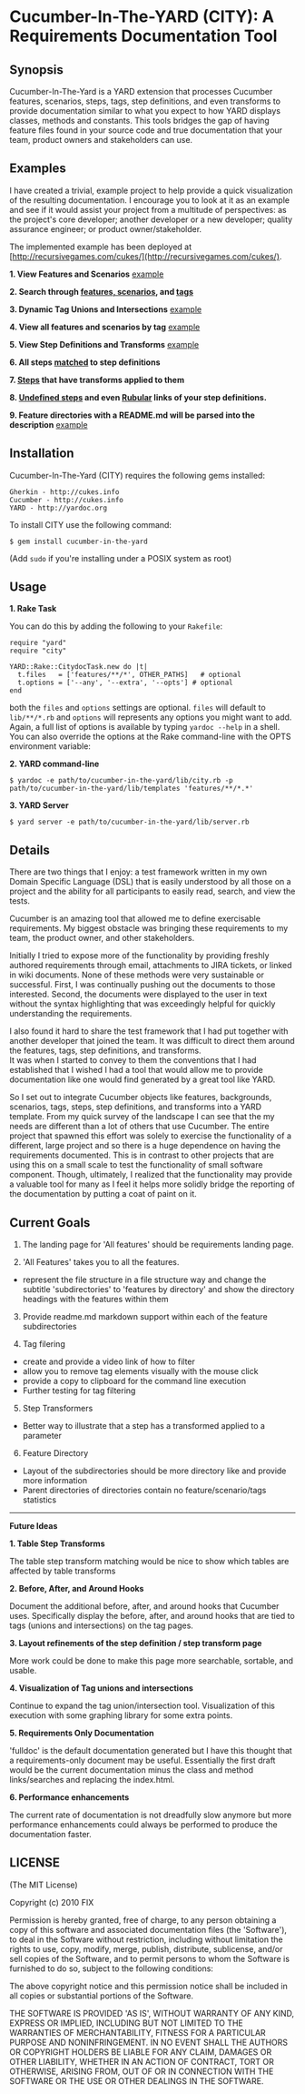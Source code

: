Cucumber-In-The-YARD (CITY): A Requirements Documentation Tool
====================================

Synopsis
--------

Cucumber-In-The-Yard is a YARD extension that processes Cucumber features, scenarios, steps,
tags, step definitions, and even transforms to provide documentation similar to what you expect
to how YARD displays classes, methods and constants.  This tools bridges the gap of having 
feature files found in your source code and true documentation that your team, product owners
and stakeholders can use.

Examples
--------

I have created a trivial, example project to help provide a quick visualization of the resulting
documentation.  I encourage you to look at it as an example and see if it would assist your 
project from a multitude of perspectives: as the project's core developer; another developer or 
a new developer; quality assurance engineer; or product owner/stakeholder.

The implemented example has been deployed at [http://recursivegames.com/cukes/](http://recursivegames.com/cukes/).

**1. View Features and Scenarios** [example](http://recursivegames.com/cukes/requirements/)

**2. Search through [features, scenarios](http://recursivegames.com/cukes/feature_list.html), and [tags](http://recursivegames.com/cukes/tag_list.html)**

**3. Dynamic Tag Unions and Intersections** [example](http://recursivegames.com/cukes/requirements/tags.html)

**4. View all features and scenarios by tag** [example](http://recursivegames.com/cukes/requirements/tags/message.html)

**5. View Step Definitions and Transforms** [example](http://recursivegames.com/cukes/requirements/step_transformers.html)

**6. All steps [matched](http://recursivegames.com/cukes/requirements/step_transformers.html#definition_5-stepdefinition) to step definitions**

**7. [Steps](http://recursivegames.com/cukes/requirements/step_transformers.html#transform_3-steptransform) that have transforms applied to them**

**8. [Undefined steps](http://recursivegames.com/cukes/requirements/step_transformers.html#undefined_steps) and even [Rubular](http://rubular.com/) links of your step definitions.**

**9. Feature directories with a README.md will be parsed into the description** [example](http://recursivegames.com/cukes/requirements/features.html)

Installation
------------

Cucumber-In-The-Yard (CITY) requires the following gems installed:

    Gherkin - http://cukes.info
    Cucumber - http://cukes.info
    YARD - http://yardoc.org

To install CITY use the following command:

    $ gem install cucumber-in-the-yard
    
(Add `sudo` if you're installing under a POSIX system as root)

Usage
-----

**1. Rake Task**

You can do this by adding the following to your `Rakefile`:
    
    require "yard"
    require "city"

    YARD::Rake::CitydocTask.new do |t|
      t.files   = ['features/**/*', OTHER_PATHS]   # optional
      t.options = ['--any', '--extra', '--opts'] # optional
    end

both the `files` and `options` settings are optional. `files` will default to
`lib/**/*.rb` and `options` will represents any options you might want
to add. Again, a full list of options is available by typing `yardoc --help`
in a shell. You can also override the options at the Rake command-line with the
OPTS environment variable:

**2. YARD command-line**

    $ yardoc -e path/to/cucumber-in-the-yard/lib/city.rb -p path/to/cucumber-in-the-yard/lib/templates 'features/**/*.*'

**3. YARD Server**

    $ yard server -e path/to/cucumber-in-the-yard/lib/server.rb


Details
--------

There are two things that I enjoy: a test framework written in my own Domain Specific Language (DSL)
that is easily understood by all those on a project and the ability for all participants to easily read, 
search, and view the tests.

Cucumber is an amazing tool that allowed me to define exercisable requirements.  My biggest obstacle was
bringing these requirements to my team, the product owner, and other stakeholders.

Initially I tried to expose more of the functionality by providing freshly authored requirements through 
email, attachments to JIRA tickets, or linked in wiki documents.  None of these methods were very sustainable 
or successful.  First, I was continually pushing out the documents to those interested.  Second, the documents 
were displayed to the user in text without the syntax highlighting that was exceedingly 
helpful for quickly understanding the requirements.

I also found it hard to share the test framework that I had put together with another developer that joined 
the team.  It was difficult to direct them around the features, tags, step definitions, and transforms.  
It was when I started to convey to them the conventions that I had established that I wished I had a tool 
that would allow me to provide documentation like one would find generated by a great tool like YARD.

So I set out to integrate Cucumber objects like features, backgrounds, scenarios, tags, steps, step 
definitions, and transforms into a YARD template.  From my quick survey of the landscape I can see that the 
my needs are different than a lot of others that use Cucumber.  The entire project that spawned this effort 
was solely to exercise the functionality of a different, large project and so there is a huge dependence on
having the requirements documented.  This is in contrast to other projects that are using this on a small 
scale to test the functionality of small software component.  Though, ultimately, I realized that the 
functionality may provide a valuable tool for many as I feel it helps more solidly bridge the reporting of 
the documentation by putting a coat of paint on it.


**Current Goals**
----------------

1. The landing page for 'All features' should be requirements landing page.

2. 'All Features' takes you to all the features.
  * represent the file structure in a file structure way and change
    the subtitle 'subdirectories' to 'features by directory' and
    show the directory headings with the features within them

3. Provide readme.md markdown support within each of the feature subdirectories

4. Tag filering
  * create and provide a video link of how to filter
  * allow you to remove tag elements visually with the mouse click
  * provide a copy to clipboard for the command line execution
  * Further testing for tag filtering

5. Step Transformers
  * Better way to illustrate that a step has a transformed applied to a parameter

6. Feature Directory
  * Layout of the subdirectories should be more directory like and provide more information
  * Parent directories of directories contain no feature/scenario/tags statistics

-------

**Future Ideas**

**1. Table Step Transforms**

The table step transform matching would be nice to show which tables are affected by table transforms

**2. Before, After, and Around Hooks**

Document the additional before, after, and around hooks that Cucumber uses.  Specifically display the before, after, and around
hooks that are tied to tags (unions and intersections) on the tag pages.

**3. Layout refinements of the step definition / step transform page**

More work could be done to make this page more searchable, sortable, and usable.

**4. Visualization of Tag unions and intersections**

Continue to expand the tag union/intersection tool.  Visualization of this execution with some graphing library for some extra points.

**5. Requirements Only Documentation**

'fulldoc' is the default documentation generated but I have this thought that a requirements-only document
may be useful.  Essentially the first draft would be the current documentation minus the class and method
links/searches and replacing the index.html.

**6. Performance enhancements**

The current rate of documentation is not dreadfully slow anymore but more performance enhancements could
always be performed to produce the documentation faster.



LICENSE
-------

(The MIT License)

Copyright (c) 2010 FIX

Permission is hereby granted, free of charge, to any person obtaining
a copy of this software and associated documentation files (the
'Software'), to deal in the Software without restriction, including
without limitation the rights to use, copy, modify, merge, publish,
distribute, sublicense, and/or sell copies of the Software, and to
permit persons to whom the Software is furnished to do so, subject to
the following conditions:

The above copyright notice and this permission notice shall be
included in all copies or substantial portions of the Software.

THE SOFTWARE IS PROVIDED 'AS IS', WITHOUT WARRANTY OF ANY KIND,
EXPRESS OR IMPLIED, INCLUDING BUT NOT LIMITED TO THE WARRANTIES OF
MERCHANTABILITY, FITNESS FOR A PARTICULAR PURPOSE AND NONINFRINGEMENT.
IN NO EVENT SHALL THE AUTHORS OR COPYRIGHT HOLDERS BE LIABLE FOR ANY
CLAIM, DAMAGES OR OTHER LIABILITY, WHETHER IN AN ACTION OF CONTRACT,
TORT OR OTHERWISE, ARISING FROM, OUT OF OR IN CONNECTION WITH THE
SOFTWARE OR THE USE OR OTHER DEALINGS IN THE SOFTWARE.